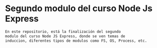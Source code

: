 # Segundo modulo del curso Node Js Express

```txt
En este repositorio, está la finalización del segundo 
modulo del curso Node JS Express, donde se ven temas de 
induccion, diferentes tipos de modulos como FS, OS, Process, etc.
